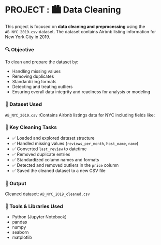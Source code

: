 # PROJECT : 🏙️ Data Cleaning



This project is focused on **data cleaning and preprocessing** using the `AB_NYC_2019.csv` dataset. The dataset contains Airbnb listing information for New York City in 2019.

### 🔍 Objective

To clean and prepare the dataset by:
- Handling missing values
- Removing duplicates
- Standardizing formats
- Detecting and treating outliers
- Ensuring overall data integrity and readiness for analysis or modeling

### 📂 Dataset Used

`AB_NYC_2019.csv` :Contains Airbnb listings data for NYC including fields like:

### 🧹 Key Cleaning Tasks

- ✅ Loaded and explored dataset structure
- ✅ Handled missing values (`reviews_per_month`, `host_name`, `name`)
- ✅ Converted `last_review` to datetime
- ✅ Removed duplicate entries
- ✅ Standardized column names and formats
- ✅ Detected and removed outliers in the `price` column
- ✅ Saved the cleaned dataset to a new CSV file

### 💾 Output

Cleaned dataset: `AB_NYC_2019_cleaned.csv`

### 📒 Tools & Libraries Used

- Python (Jupyter Notebook)
- pandas
- numpy
- seaborn
- matplotlib

